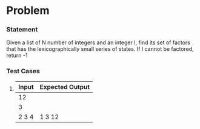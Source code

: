 # Problem

### Statement
Given a list of N number of integers and an integer I, find its set of factors that has the
lexicographically small series of states. If I cannot be factored, return -1

### Test Cases
1.  |       Input	  |  Expected Output  |
    |-----------------|-------------------|
    |          12     |                   |
    |          3      |                   |
    |        2 3 4    |      1 3 12       |
